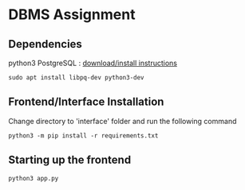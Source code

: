# DBMS Assignment
## Dependencies
python3
PostgreSQL : [download/install instructions](https://www.postgresql.org/download/linux/ubuntu/)
```
sudo apt install libpq-dev python3-dev
```
## Frontend/Interface Installation
Change directory to 'interface' folder and run the following command
```
python3 -m pip install -r requirements.txt
```
## Starting up the frontend
```
python3 app.py
```
